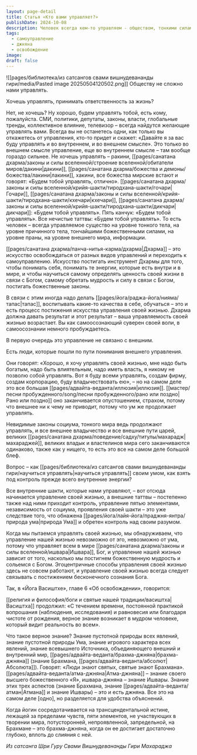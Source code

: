 ```yaml
---
layout: page-detail
title: Статья «Кто вами управляет?»
publishDate: 2024-10-08
description: Человек всегда кем-то управляем - обществом, тонкими силами или внутренними энергиями. Дхарма учит переходить к самоуправлению через познание себя, развитие мудрости и слияние с Богом. Истинное управление начинается с контроля внутреннего мира, а внешняя власть без внутреннего познания - иллюзия. Достижение джняны (знания Брахмана, Атмана, Ишвары) ведет к освобождению и подлинной свободе.
tags:
  - самоуправление
  - джняна
  - освобождение
image: 
draft: false
---
```

![[pages/библиотека/из сатсангов свами вишнудевананды гири/media/Pasted image 20250504120502.png]]
 Обществу не сложно нами управлять.

 Хочешь управлять, принимать ответственность за жизнь?

 Нет, не хочешь? Ну хорошо, будем управлять тобой, есть кому, пожалуйста. СМИ, политики, депутаты, законы, власти, глобальные тренды, коллективное влияние, телевизор – всегда найдутся желающие управлять вами. Всегда вы не останетесь одни, как только вы откажетесь от управления, кто-то придет и скажет: «Давайте я за вас буду управлять и во внутреннем, и во внешнем смысле». Это только во внешнем смысле управление, еще во внутреннем смысле – там вообще гораздо сильнее. Не хочешь управлять – ракини, [[pages/санатана дхарма/законы и силы вселенной/строение вселенной/обитатели миров/дакини|дакини]], [[pages/санатана дхарма/божества и демоны/божества/лакини|лакини]], хакини, все божества мирские встают и говорят: «Будем тобой управлять, отлично». [[pages/санатана дхарма/законы и силы вселенной/крийя-шакти/тиродхана-шакти/гочари|Гочари]], [[pages/санатана дхарма/законы и силы вселенной/крийя-шакти/тиродхана-шакти/кхечари|кхечари]], [[pages/санатана дхарма/законы и силы вселенной/крийя-шакти/тиродхана-шакти/дикчари|дикчари]]: «Будем тобой управлять». Пять канчук: «Будем тобой управлять». Все нечистые таттвы: «Будем тобой управлять». То есть человек – всегда управляемое существо на уровне тонкого тела, на уровне причинного тела, тончайшими божественными силами, на уровне праны, на уровне внешнего мира, информации.

 [[pages/санатана дхарма/панча-нитья-карма/дхарма|Дхарма]] – это искусство освобождаться от разных видов управлений и переходить к самоуправлению. Искусство постигать инструмент Дхармы для того, чтобы понимать себя, понимать те энергии, которые есть внутри и в мире, и чтобы научиться самому определять ценность своей жизни в связи с Богом, самому обретать мудрость и силу в связи с Богом, постигать божественные законы.

 В связи с этим иногда надо делать [[pages/йога/раджа-йога/нияма/тапас|тапас]], воспитывать какие-то качества в себе, обучаться – это и есть процесс постижения искусства управления своей жизнью. Дхарма должна давать результат и этот результат – ваша управляемость своей жизнью возрастает. Вы как самоосознающий суверен своей воли, в самоосознании немного пробуждаетесь.

 В первую очередь это управление не связано с внешним.

 Есть люди, которые пошли по пути понимания внешнего управления.

 Они говорят: «Хорошо, я хочу управлять своей жизнью, мне надо быть богатым, надо быть влиятельным, надо иметь власть, я никому не позволю собой управлять. Вот я буду всеми управлять, создам фирму, создам корпорацию, буду владычествовать ею», – но на самом деле это все большая [[pages/адвайта-веданта/иллюзия|иллюзия]]. [[мастер/песни пробужденного/song/песни пробужденного/рано или поздно|Рано или поздно]] оно заканчивается опустошением, страхом, потому что внешнее ни к чему не приводит, потому что ум же продолжает управлять.

 Невидимые законы социума, тонкого мира ведь продолжают управлять, и все внешнее владычество и все внешние пути царей, великих [[pages/санатана дхарма/поведение/садху/титулы/махарадж|махараджей]], великих владык и властелинов мира сего заканчиваются одинаково, также как у нищего, то есть это все на самом деле большой блеф.

 Вопрос – как [[pages/библиотека/из сатсангов свами вишнудевананды гири/научиться управлять|научиться управлять]] своим умом, как взять под контроль прежде всего внутренние энергии?

 Все внутренние шакти, которые нами управляют, – вот отсюда начинается управление своей жизнью, а внешние таттвы – постепенно также над ними приходит контроль, управление пятью элементами, независимость от социума, проявления своей шакти – это уже следствие того, что обнажена [[pages/йога/лайя-йога/праджня-янтра/природа ума|природа Ума]] и обретен контроль над своим разумом.

 Когда мы пытаемся управлять своей жизнью, мы обнаруживаем, что управление нашей жизнью невозможно от эго, невозможно от ума, потому что управляет всем в мире [[pages/санатана дхарма/законы и силы вселенной/ишвара|Ишвара]], Бог, и управление нашей жизнью зависит от того, насколько мы постигнем божественную мудрость и сольемся с Богом. Эгоцентричные способы управления своей жизнью здесь не совсем работают, и управление своей жизнью всегда следует связывать с постижением бесконечного сознания Бога.

 Так, в «Йога Васиштхе», главе 6 «Об освобождении», говорится:

 [[религия и философия/боги и святые нашей традиции/васиштха|Васиштха]] продолжил: «С течением времени, постоянной практикой вопрошания (наблюдения, исследования) и равновесия или благодаря чистоте от рождения, верное знание возникает в мудром человеке, который видит реальность во всем».

 Что такое верное знание? Знание пустотной природы всех явлений, знание пустотной природы Ума, знание игрового характера всех явлений, знание всевышнего Источника, объединяющего внешний и внутренний мир, [[pages/адвайта-веданта/брахма-джняна|брахма-джняна]] (знание Брахмана, [[pages/адвайта-веданта/абсолют|Абсолюта]]). Говорят: «Люди знают святых, святые знают Брахмана». [[pages/адвайта-веданта/атма-джняна|Атма-джняна]] – знание своего высшего божественного «Я», ишвара-джняна – знание Ишвары. Знание этих трех аспектов (знание Брахмана, знание [[pages/адвайта-веданта/атман|Атмана]] и знание Ишвары) – это и есть джняна. Все это на самом деле \[одно\], но разделяется для удобства объяснений.

 Когда йогин сосредотачивается на трансцендентальной истине, лежащей за пределами чувств, пяти элементов, не участвующих в творении мира, потусторонней, непроявленной, запредельной, на Брахмане – это брахма-джняна, когда он ее достигает достаточно глубоко, вплоть до слияния с ней.

*Из сатсанга Шри Гуру Свами Вишнудевананды Гири Махараджа*